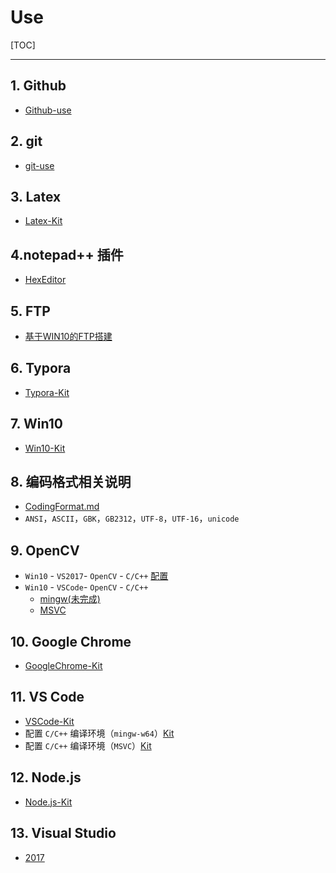 # Use
[TOC]

---

## 1. Github

+ [Github-use](md/Github.md)



## 2. git

+ [git-use](md/git-use.md)



## 3. Latex

+ [Latex-Kit](md/Latex.md)



## 4.notepad++ 插件

+ [HexEditor](https://github.com/chcg/NPP_HexEdit/releases)



## 5. FTP

+ [基于WIN10的FTP搭建](md/FTP-construct-Win10.md)



## 6. Typora

+ [Typora-Kit](md/Typora.md)



## 7. Win10

+ [Win10-Kit](md/Win10-Kit.md)



## 8. 编码格式相关说明

+ [CodingFormat.md](md/CodingFormat.md)
+ `ANSI`，`ASCII`，`GBK`，`GB2312`，`UTF-8`，`UTF-16`，`unicode`



## 9. OpenCV

+ `Win10` - `VS2017`- `OpenCV` - `C/C++` [配置](md/opencv-VS2017.md)
+ `Win10` - `VSCode`- `OpenCV` - `C/C++`
    +  [mingw(未完成)](md/opencv-VSCode-mingw.md)
    +  [MSVC](md/opencv-VSCode-MSVC.md)



## 10. Google Chrome

+ [GoogleChrome-Kit](md/Google-Chrome.md)



## 11. VS Code

+ [VSCode-Kit](md/VSCode.md)
+ 配置 `C/C++` 编译环境（`mingw-w64`）[Kit](md/vscode-c-c++.md)
+ 配置 `C/C++` 编译环境（`MSVC`）[Kit](md/vscode-c-c++-MSVC.md)



## 12. Node.js

+ [Node.js-Kit](md/Node.js.md)



## 13. Visual Studio

+ [2017](md/VS2017.md)